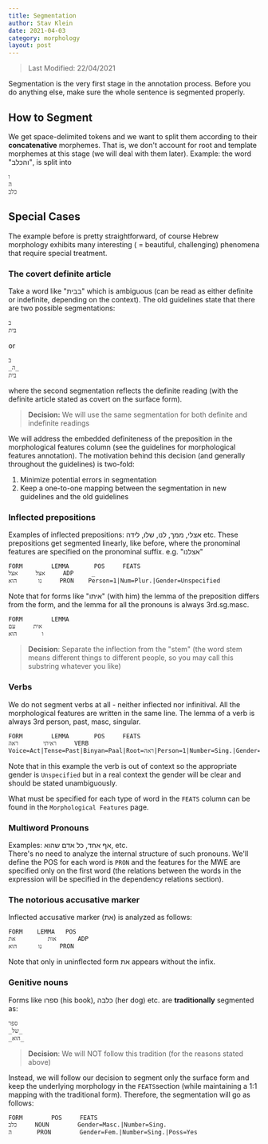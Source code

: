 ```yaml
---
title: Segmentation
author: Stav Klein
date: 2021-04-03
category: morphology
layout: post
---
```


> Last Modified: 22/04/2021

Segmentation is the very first stage in the annotation process. Before you do anything else, make sure the whole sentence is segmented properly.

## How to Segment
We get space-delimited tokens and we want to split them according to their **concatenative** morphemes. That is, we don't account for root and template morphemes at this stage (we will deal with them later).
Example: the word "והכלב", is split into

    ו
    ה
    כלב


## Special Cases
The example before is pretty straightforward, of course Hebrew morphology exhibits many interesting ( = beautiful, challenging) phenomena that require special treatment.


### The covert definite article
Take a word like "בבית" which is ambiguous (can be read as either definite or indefinite, depending on the context). The old guidelines state that there are two possible segmentations:

    ב
    בית

   or
  

    ב
    _ה_
    בית

   

where the second segmentation reflects the definite reading (with the definite article stated as covert on the surface form).

> **Decision:** We will use the same segmentation for both definite and indefinite readings

We will address the embedded definiteness of the preposition in the morphological features column (see the guidelines for morphological features annotation). The motivation behind this decision (and generally throughout the guidelines) is two-fold:

 1. Minimize potential errors in segmentation
 2. Keep a one-to-one mapping between the segmentation in new guidelines and the old guidelines

### Inflected prepositions
Examples of inflected prepositions: אצלי, ממך, לנו, שלו, לידה etc.
These prepositions get segmented linearly, like before, where the pronominal features are specified on the pronominal suffix. e.g. "אצלנו"

	FORM		LEMMA		POS		FEATS
	אצל		אצל		ADP 	_
	נו		הוא		PRON	Person=1|Num=Plur.|Gender=Unspecified
 
 Note that for forms like "איתו" (with him) the lemma of the preposition differs from the form, and the lemma for all the pronouns is always 3rd.sg.masc.

    FORM		LEMMA
    אית		עם
    ו		הוא

> **Decision**: Separate the inflection from the "stem" (the word stem means different things to different people, so you may call this substring whatever you like)

### Verbs
We do not segment verbs at all - neither inflected nor infinitival. All the morphological features are written in the same line. The lemma of a verb is always 3rd person, past, masc, singular.


    FORM		LEMMA		POS		FEATS
    ראיתי		ראה		VERB        Voice=Act|Tense=Past|Binyan=Paal|Root=ראה|Person=1|Number=Sing.|Gender=Unspecified


Note that in this example the verb is out of context so the appropriate gender is `Unspecified` but in a real context the gender will be clear and should be stated unambiguously.
 
What must be specified for each type of word in the `FEATS` column can be found in the `Morphological Features` page.


### Multiword Pronouns
Examples: אף אחד, כל אדם שהוא, etc.<br>
There's no need to analyze the internal structure of such pronouns. We'll define the POS for each word is `PRON` and the features for the MWE are specified only on the first word (the relations between the words in the expression will be specified in the dependency relations section).


### The notorious accusative marker
Inflected accusative marker (את) is analyzed as follows:

    FORM	LEMMA	POS
    אות 		את		ADP
    נו		הוא		PRON

Note that only in uninflected form את appears without the infix.


### Genitive nouns
Forms like ספרו (his book), כלבה (her dog) etc. are **traditionally** segmented as:

    ספר
    _של_
    _הוא_

> **Decision**: We will NOT follow this tradition (for the reasons stated above)

Instead, we will follow our decision to segment only the surface form and keep the underlying morphology in the `FEATS`section (while maintaining a 1:1 mapping with the traditional form). Therefore, the segmentation will go as follows:

    FORM		POS		FEATS
    כלב		NOUN		Gender=Masc.|Number=Sing.
    ה		PRON		Gender=Fem.|Number=Sing.|Poss=Yes



